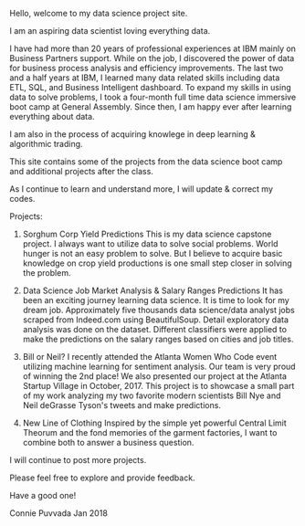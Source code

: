 Hello, welcome to my data science project site. 

I am an aspiring data scientist loving everything data. 

I have had more than 20 years of professional experiences at IBM mainly on Business Partners support. While on the job, I discovered the power of data for business process analysis and efficiency improvements. The last two and a half years at IBM, I learned many data related skills including data ETL, SQL, and Business Intelligent dashboard. To expand my skills in using data to solve problems, I took a four-month full time data science immersive boot camp at General Assembly. Since then, I am happy ever after learning everything about data.

I am also in the process of acquiring knowlege in  deep learning & algorithmic trading.

This site contains some of the projects from the data science boot camp and additional projects after the class. 

As I continue to learn and understand more, I will update & correct my codes. 


Projects:

1) Sorghum Corp Yield Predictions
This is my data science capstone project. I always want to utilize data to solve social problems. World hunger is not an easy problem to solve. But I believe to acquire basic knowledge on crop yield productions is one small step closer in solving the problem. 

2) Data Science Job Market Analysis & Salary Ranges Predictions
It has been an exciting journey learning data science. It is time to look for my dream job. Approximately five thousands data science/data analyst jobs scraped from Indeed.com using BeautifulSoup. Detail exploratory data analysis was done on the dataset. Different classifiers were applied to make the predictions on the salary ranges based on cities and job titles. 
  
3) Bill or Neil?
I recently attended the Atlanta Women Who Code event utilizing machine learning for sentiment analysis. Our team is very proud of winning the 2nd place! We also presented our project at the Atlanta Startup Village in October, 2017. This project is to showcase a small part of my work analyzing my two favorite modern scientists Bill Nye and Neil deGrasse Tyson's tweets and make predictions. 

4) New Line of Clothing
Inspired by the simple yet powerful Central Limit Theorum and the fond memories of the garment factories, I want to combine both to answer a business question. 

I will continue to post more projects. 

Please feel free to explore and provide feedback. 

Have a good one!

Connie Puvvada
Jan 2018


